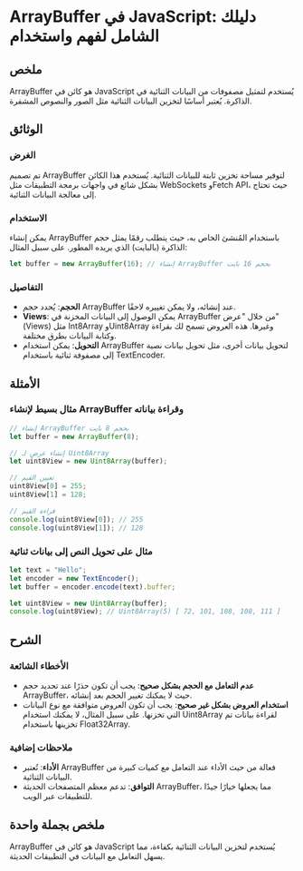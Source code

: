 <!--
Meta Description: # ArrayBuffer في JavaScript: دليلك الشامل لفهم واستخدام ## ملخص ArrayBuffer هو كائن في JavaScript يُستخدم لتمثيل مصفوفات من البيانات الثنائية في الذاك...
Meta Keywords: arraybuffer, البيانات, let, uint8view, javascript
-->

# ArrayBuffer في JavaScript: دليلك الشامل لفهم واستخدام

## ملخص
ArrayBuffer هو كائن في JavaScript يُستخدم لتمثيل مصفوفات من البيانات الثنائية في الذاكرة. يُعتبر أساسًا لتخزين البيانات الثنائية مثل الصور والنصوص المشفرة.

## الوثائق
### الغرض
تم تصميم ArrayBuffer لتوفير مساحة تخزين ثابتة للبيانات الثنائية. يُستخدم هذا الكائن بشكل شائع في واجهات برمجة التطبيقات مثل WebSockets وFetch API، حيث تحتاج إلى معالجة البيانات الثنائية.

### الاستخدام
يمكن إنشاء ArrayBuffer باستخدام المُنشئ الخاص به، حيث يتطلب رقمًا يمثل حجم الذاكرة (بالبايت) الذي يريده المطور. على سبيل المثال:

```javascript
let buffer = new ArrayBuffer(16); // إنشاء ArrayBuffer بحجم 16 بايت
```

### التفاصيل
- **الحجم**: يُحدد حجم ArrayBuffer عند إنشائه، ولا يمكن تغييره لاحقًا.
- **Views**: يمكن الوصول إلى البيانات المخزنة في ArrayBuffer من خلال "عرض" (Views) مثل Int8Array وUint8Array وغيرها. هذه العروض تسمح لك بقراءة وكتابة البيانات بطرق مختلفة.
- **التحويل**: يمكن استخدام ArrayBuffer لتحويل بيانات أخرى، مثل تحويل بيانات نصية إلى مصفوفة ثنائية باستخدام TextEncoder.

## الأمثلة
### مثال بسيط لإنشاء ArrayBuffer وقراءة بياناته
```javascript
// إنشاء ArrayBuffer بحجم 8 بايت
let buffer = new ArrayBuffer(8);

// إنشاء عرض لـ Uint8Array
let uint8View = new Uint8Array(buffer);

// تعيين القيم
uint8View[0] = 255;
uint8View[1] = 128;

// قراءة القيم
console.log(uint8View[0]); // 255
console.log(uint8View[1]); // 128
```

### مثال على تحويل النص إلى بيانات ثنائية
```javascript
let text = "Hello";
let encoder = new TextEncoder();
let buffer = encoder.encode(text).buffer;

let uint8View = new Uint8Array(buffer);
console.log(uint8View); // Uint8Array(5) [ 72, 101, 108, 108, 111 ]
```

## الشرح
### الأخطاء الشائعة
- **عدم التعامل مع الحجم بشكل صحيح**: يجب أن تكون حذرًا عند تحديد حجم ArrayBuffer، حيث لا يمكنك تغيير الحجم بعد إنشائه.
- **استخدام العروض بشكل غير صحيح**: يجب أن تكون العروض متوافقة مع نوع البيانات التي تخزنها. على سبيل المثال، لا يمكنك استخدام Uint8Array لقراءة بيانات تم تخزينها باستخدام Float32Array.

### ملاحظات إضافية
- **الأداء**: تُعتبر ArrayBuffer فعالة من حيث الأداء عند التعامل مع كميات كبيرة من البيانات الثنائية.
- **التوافق**: تدعم معظم المتصفحات الحديثة ArrayBuffer، مما يجعلها خيارًا جيدًا للتطبيقات عبر الويب.

## ملخص بجملة واحدة
ArrayBuffer هو كائن في JavaScript يُستخدم لتخزين البيانات الثنائية بكفاءة، مما يسهل التعامل مع البيانات في التطبيقات الحديثة.
